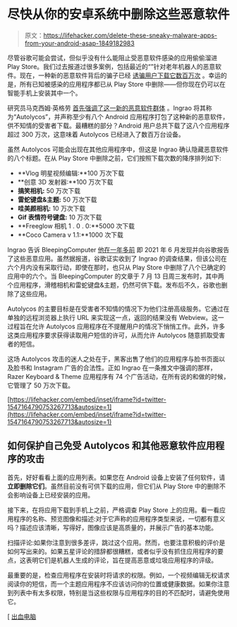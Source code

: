 # 尽快从你的安卓系统中删除这些恶意软件

> 原文：<https://lifehacker.com/delete-these-sneaky-malware-apps-from-your-android-asap-1849182983>

尽管谷歌可能会尝试，但似乎没有什么能阻止受恶意软件感染的应用偷偷溜进 Play Store。我们过去报道过很多案例，包括最近的“”针对老年机器人的恶意软件。现在，一种新的恶意软件背后的骗子已经 [诱骗用户下载它数百万次](https://www.bleepingcomputer.com/news/security/new-android-malware-on-google-play-installed-3-million-times/) 。幸运的是，所有已知被感染的应用程序都已从 Play Store 中删除——但你现在仍可以在智能手机上安装其中一个。



研究员马克西姆·英格劳 [首先强调了这一新的恶意软件群体](https://twitter.com/IngraoMaxime/status/1547164768401858560?s=20&t=VsGBF-Lep_ixPnsojMzJzA) 。Ingrao 将其称为“Autolycos”，并声称至少有八个 Android 应用程序打包了这种新的恶意软件，供不知情的受害者下载。最糟糕的部分？Android 用户总共下载了这八个应用程序超过 300 万次，这意味着 Autolycos 已经进入了数百万台设备。

虽然 Autolycos 可能会出现在其他应用程序中，但这是 Ingrao 确认隐藏恶意软件的八个标题。在从 Play Store 中删除之前，它们按照下载次数的降序排列如下:

*   **Vlog 明星视频编辑:**100 万次下载
*   **创意 3D 发射器:**100 万次下载
*   **搞笑相机:** 50 万次下载
*   **雷蛇键盘&主题:** 50 万次下载
*   **哇美颜相机:** 10 万次下载
*   **Gif 表情符号键盘:** 10 万次下载
*   **Freeglow 相机 1 . 0 . 0:**5000 次下载
*   **Coco Camera v 1.1:**1000 次下载

Ingrao 告诉 BleepingComputer [他在一年多前](https://www.bleepingcomputer.com/news/security/new-android-malware-on-google-play-installed-3-million-times/) 即 2021 年 6 月发现并向谷歌报告了这些恶意应用。虽然据报道，谷歌证实收到了 Ingrao 的调查结果，但该公司在六个月内没有采取行动，即使在那时，也只从 Play Store 中删除了八个已确定的应用中的六个。当 BleepingComputer 的文章于 7 月 13 日周三发布时，其中两个应用程序，滑稽相机和雷蛇键盘&主题，仍然可供下载。发布后不久，谷歌也删除了这些应用。

Autolycos 的主要目标是在受害者不知情的情况下为他们注册高级服务。它通过在单独的远程浏览器上执行 URL 来实现这一点，返回的结果没有 Webview。这一过程旨在允许 Autolycos 应用程序在不提醒用户的情况下悄悄工作。此外，许多这类应用程序要求获得读取用户短信的许可，从而允许 Autolycos 随意抓取受害者的短信。

这场 Autolycos 攻击的迷人之处在于，黑客出售了他们的应用程序与脸书页面以及脸书和 Instagram 广告的合法性。正如 Ingrao 在一条推文中强调的那样，Razer Keyboard & Theme 应用程序有 74 个广告活动，在所有说的和做的时候，它管理了 50 万次下载。

 [https://lifehacker.com/embed/inset/iframe?id=twitter-1547164790753267713&autosize=1](https://lifehacker.com/embed/inset/iframe?id=twitter-1547164790753267713&autosize=1) 

## 如何保护自己免受 Autolycos 和其他恶意软件应用程序的攻击

首先，好好看看上面的应用列表。如果您在 Android 设备上安装了任何软件，请**立即删除它们**。虽然目前没有可供下载的应用，但它们从 Play Store 中的删除不会影响设备上已经安装的应用。

接下来，在将应用下载到手机上之前，严格调查 Play Store 上的应用。看一看应用程序的名称、预览图像和描述:对于它声称的应用程序类型来说，一切都有意义吗？描述应该清晰，写得好，图像应该是高质量的，并展示广告的基本功能。

扫描评论:如果你注意到很多差评，跳过这个应用。然而，也要注意积极的评价是如何写出来的。如果五星评论的措辞都很糟糕，或者似乎没有抓住应用程序的要点，这表明它们是机器人生成的评论，旨在提高恶意或垃圾应用程序的评级。

最重要的是，检查应用程序在安装时将请求的权限。例如，一个视频编辑无权请求阅读你的短信，而一个主题应用程序不应该访问你的位置或健康数据。如果你注意到列表中有太多权限，特别是当这些权限与应用程序的目的不匹配时，请避免使用它。

[ [出血电脑](https://www.bleepingcomputer.com/news/security/new-android-malware-on-google-play-installed-3-million-times/)